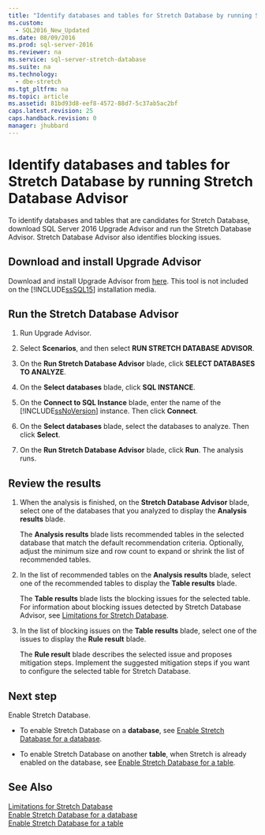 ```yaml
---
title: "Identify databases and tables for Stretch Database by running Stretch Database Advisor"
ms.custom: 
  - SQL2016_New_Updated
ms.date: 08/09/2016
ms.prod: sql-server-2016
ms.reviewer: na
ms.service: sql-server-stretch-database
ms.suite: na
ms.technology: 
  - dbe-stretch
ms.tgt_pltfrm: na
ms.topic: article
ms.assetid: 81bd93d8-eef8-4572-88d7-5c37ab5ac2bf
caps.latest.revision: 25
caps.handback.revision: 0
manager: jhubbard
---
```

# Identify databases and tables for Stretch Database by running Stretch Database Advisor
To identify databases and tables that are candidates for Stretch Database, download SQL Server 2016 Upgrade Advisor and run the Stretch Database Advisor. Stretch Database Advisor also identifies blocking issues.  
  
## Download and install Upgrade Advisor  
 Download and install Upgrade Advisor from [here](http://go.microsoft.com/fwlink/?LinkID=613421). This tool is not included on the [!INCLUDE[ssSQL15](../../Topics/TopicNameContainA/tokens/ssSQL15_md.md)] installation media.  
  
## Run the Stretch Database Advisor  
  
1.  Run Upgrade Advisor.  
  
2.  Select **Scenarios**, and then select **RUN STRETCH DATABASE ADVISOR**.  
  
3.  On the **Run Stretch Database Advisor** blade, click **SELECT DATABASES TO ANALYZE**.  
  
4.  On the **Select databases** blade, click **SQL INSTANCE**.  
  
5.  On the **Connect to SQL Instance** blade, enter the name of the [!INCLUDE[ssNoVersion](../../Topics/TopicNameContainA/tokens/ssNoVersion_md.md)] instance. Then click **Connect**.  
  
6.  On the **Select databases** blade, select the databases to analyze. Then click **Select**.  
  
7.  On the **Run Stretch Database Advisor** blade, click **Run**.  The analysis runs.  
  
## Review the results  
  
1.  When the analysis is finished, on the **Stretch Database Advisor** blade, select one of the databases that you analyzed to display the **Analysis results** blade.  
  
     The **Analysis results** blade lists recommended tables in the selected database that match the default recommendation criteria. Optionally, adjust the  minimum size and row count to expand or shrink the list of recommended tables.  
  
2.  In the list of recommended tables on the **Analysis results** blade, select one of the recommended tables to display the **Table results** blade.  
  
     The **Table results** blade lists the blocking issues for the selected table. For information about blocking issues detected by Stretch Database Advisor, see [Limitations for Stretch Database](../../Topics/TopicNameNotContainA/Limitations-for-Stretch-Database.md).  
  
3.  In the list of blocking issues on the **Table results** blade, select one of the issues to display the **Rule result** blade.  
  
     The **Rule result** blade describes the selected issue and proposes mitigation steps. Implement the suggested mitigation steps if you want to configure the selected table for Stretch Database.  
  
## Next step  
 Enable Stretch Database.  
  
-   To enable Stretch Database on a **database**, see [Enable Stretch Database for a database](../../Topics/TopicNameContainA/Enable-Stretch-Database-for-a-database.md).  
  
-   To enable Stretch Database on another **table**, when Stretch is already enabled on the database, see [Enable Stretch Database for a table](../../Topics/TopicNameContainA/Enable-Stretch-Database-for-a-table.md).  
  
## See Also  
 [Limitations for Stretch Database](../../Topics/TopicNameNotContainA/Limitations-for-Stretch-Database.md)   
 [Enable Stretch Database for a database](../../Topics/TopicNameContainA/Enable-Stretch-Database-for-a-database.md)   
 [Enable Stretch Database for a table](../../Topics/TopicNameContainA/Enable-Stretch-Database-for-a-table.md)